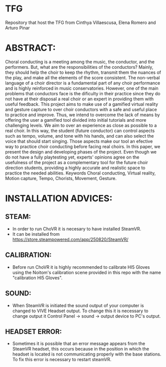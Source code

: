 # TFG
Repository that host the TFG from Cinthya Villaescusa, Elena Romero and Arturo Pinar


# ABSTRACT: 

Choral conducting is a meeting among the music, the conductor, and the
performers. But, what are the responsibilities of the conductors? Mainly,
they should help the choir to keep the rhythm, transmit them the nuances of
the play, and make all the elements of the score consistent. The non-verbal
language of a choir director is a fundamental part of any choir performance
and is highly reinforced in music conservatories. However, one of the main
problems that conductors face is the dificulty in their practice since they do
not have at their disposal a real choir or an expert in providing them with
useful feedback.
This project aims to make use of a gamified virtual reality and gesture
capture to over choir conductors with a safe and useful place to practice and
improve. Thus, we intend to overcome the lack of means by offering the user
a gamified tool divided into initial tutorials and more challenging levels. We
aim to over an experience as close as possible to a real choir. In this way, the
student (future conductor) can control aspects such as tempo, volume, and
tone with his hands, and can also select the voice that should start singing.
Those aspects make our tool an efective way to practice choir conducting
before facing real choirs.
In this paper, we present the design and developing phases of the project.
Even though we do not have a fully playtesting yet, experts' opinions agree
on the usefulness of the project as a complementary tool for the future choir
direction students, providing a highly accurate and realistic space to practice
the needed abilities.
Keywords
Choral conducting, Virtual reality, Motion capture, Tempo, Chorists, Movement, Gesture. 
  
# INSTALLATION ADVICES: 

## STEAM: 
  - In order to run ChoVR it is necesary to have installed SteamVR. 
  - It can be installed from https://store.steampowered.com/app/250820/SteamVR/ 
  
## CALIBRATION: 
  - Before run ChoVR it is highly recommended to calibrate HI5 Gloves using the Noitom's calibration scene provided in this repo with the name "calibration HI5 Gloves". 

## SOUND:
  - When SteamVR is initiated the sound output of your computer is changed to VIVE Headset output. To change this it is necessary to change output it Control Panel -> sound -> output device to PC's output. 
## HEADSET ERROR: 
  - Sometimes it is possible that an error message appears from the SteamVR headset, this occurs because in the position in which the headset is located is not communicating properly with the base stations. To fix this error is necessary to restart steamVR. 
  

